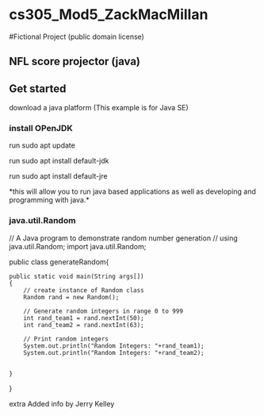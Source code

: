 # cs305_Mod5_ZackMacMillan
#Fictional Project (public domain license)
## NFL score projector (java)
## Get started 
download a java platform (This example is for Java SE)
### install OPenJDK
run sudo apt update

run sudo apt install default-jdk

run sudo apt install default-jre

\*this will allow you to run java based applications as well as developing and programming with java.\*

### java.util.Random

 // A Java program to demonstrate random number generation
// using java.util.Random;
import java.util.Random;

public class generateRandom{

	public static void main(String args[])
	{
		// create instance of Random class
		Random rand = new Random();

		// Generate random integers in range 0 to 999
		int rand_team1 = rand.nextInt(50);
		int rand_team2 = rand.nextInt(63);

		// Print random integers
		System.out.println("Random Integers: "+rand_team1);
		System.out.println("Random Integers: "+rand_team2);

	
	}
}

extra Added info by Jerry Kelley
